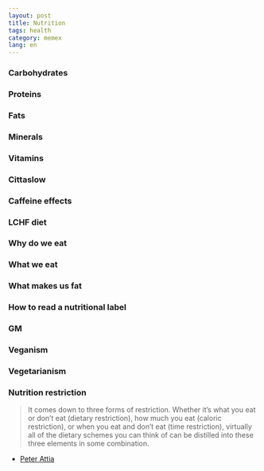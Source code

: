 ```yaml
---
layout: post
title: Nutrition
tags: health
category: memex
lang: en
---
```

### Carbohydrates 

### Proteins 

### Fats 

### Minerals 

### Vitamins 

### Cittaslow 

### Caffeine effects 

### LCHF diet 

### Why do we eat 

### What we eat 

### What makes us fat 

### How to read a nutritional label 

### GM 

### Veganism 

### Vegetarianism

### Nutrition restriction

>It comes down to three forms of restriction. Whether it’s what you eat or don’t eat (dietary restriction), how much you eat (caloric restriction), or when you eat and don’t eat (time restriction), virtually all of the dietary schemes you can think of can be distilled into these three elements in some combination.

- [Peter Attia](https://peterattiamd.com/my-nutritional-framework/)